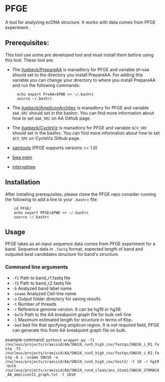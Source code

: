 # PFGE
A tool for analyzing ecDNA structure. It works with data comes from PFGE experiment. 

## Prerequisites:
This tool use some pre developed tool and must install them before using this tool. These tool are:
- The [jluebeck/PrepareAA](https://github.com/jluebeck/PrepareAA) is manadtory for PFGE and variable `$PreAA` should set to the directory you install PrepareAA. For adding this variable you can change your directory to where you install PrepareAA and run the following commands:
        
        echo export PreAA=$PWD >> ~/.bashrc
        source ~/.bashrc
- The [jluebeck/AmpliconArchitec](https://github.com/jluebeck/AmpliconArchitect) is manadtory for PFGE and variable `$AA_SRC` should set in the bashrc. You can find more information about how to set `$AA_SRC` on AA Github page.
- The [jluebeck/CycleViz](https://github.com/jluebeck/CycleViz) is manadtory for PFGE and variable `$CV_SRC` should set in the bashrc. You can find more information about how to set `$CV_SRC` on CycleViz Github page.
- [samtools](http://www.htslib.org/) (PFGE supports versions >= 1.0)
- [bwa mem](https://github.com/lh3/bwa)
- [intervaltree](https://github.com/chaimleib/intervaltree)
## Installation
After installing prerequisites, please clone the PFGE repo consider running the following to add a line to your `.bashrc` file:

        cd PFGE/
        echo export PFGE=$PWD >> ~/.bashrc
        source ~/.bashrc
## Usage
PFGE takes as an input sequence data comes from PFGE experiment for a band. Sequence data in `.fastq` format, expected length of band and outputed best candidates structure for band's structure. 

### Command line arguments
- `-f1` Path to band_r1.fastq file
- `-f2` Path to band_r2.fastq file
- `-b` Analyzed band label name
- `-sname` Analyzed Cell-line name
- `-o` Output folder directory for saving results
- `-t` Number of threads
- `-r` Reference genome version. It can be hg19 or hg38.
- `-bulk` Path to the AA breakpoint graph file for bulk cell-line
- `-l` Maximum estimated length for structure in terms of Kbp. 
- `-bed` bed file that spcifying amplicon region. It is not required field, PFGE can generate this from AA breakpoint graph file on bulk. 

example command: 
`python3 wrapper.py -f1 /nucleus/projects/sraeisid/AA/SNU16_run5_high_cov/fastqs/SNU16_i_R1.fastq -f2 /nucleus/projects/sraeisid/AA/SNU16_run5_high_cov/fastqs/SNU16_i_R2.fastq -b i -sname SNU16 -o /nucleus/projects/sraeisid/AA/SNU16_run5_high_cov/test3/ -t 10 -r hg19 -bulk /nucleus/projects/sraeisid/AA/SNU16_run4_clean/ans_Stom1/SNU16_STOMACH_AA_amplicon11_graph.txt -l 1810`


